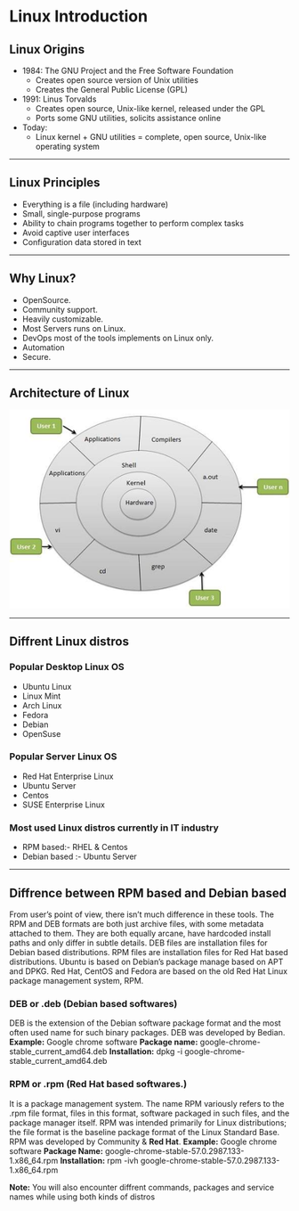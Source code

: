 # Linux Introduction

## Linux Origins

* 1984: The GNU Project and the Free Software Foundation
  * Creates open source version of Unix utilities
  * Creates the General Public License (GPL)
* 1991: Linus Torvalds
  * Creates open source, Unix-like kernel, released under the GPL
  * Ports some GNU utilities, solicits assistance online
* Today:
  * Linux kernel + GNU utilities = complete, open source, Unix-like operating system

***

## Linux Principles

* Everything is a file (including hardware)
* Small, single-purpose programs
* Ability to chain programs together to perform complex tasks
* Avoid captive user interfaces
* Configuration data stored in text

***

## Why Linux?

* OpenSource.
* Community support.
* Heavily customizable.
* Most Servers runs on Linux.
* DevOps most of the tools implements on Linux only.
* Automation
* Secure.

***

## Architecture of Linux

![Architecture](./linux_architecture.jpg)

***

## Diffrent Linux distros

### Popular Desktop Linux OS

* Ubuntu Linux
* Linux Mint
* Arch Linux
* Fedora
* Debian
* OpenSuse

### Popular Server Linux OS

* Red Hat Enterprise Linux
* Ubuntu Server
* Centos
* SUSE Enterprise Linux

### Most used Linux distros currently in IT industry

* RPM based:- RHEL & Centos
* Debian based :- Ubuntu Server

***

## Diffrence between RPM based and Debian based

From user’s point of view, there isn’t much difference in these tools. The RPM and DEB formats are both just archive files, with some metadata attached to them. They are both equally arcane, have hardcoded install paths and only differ in subtle details. DEB files are installation files for Debian based distributions. RPM files are installation files for Red Hat based distributions. Ubuntu is based on Debian’s package manage based on APT and DPKG. Red Hat, CentOS and Fedora are based on the old Red Hat Linux package management system, RPM.

### DEB or .deb (Debian based softwares)

DEB is the extension of the Debian software package format and the most often used name for such binary packages. DEB was developed by Bedian.
**Example:** Google chrome software
**Package name:** google-chrome-stable_current_amd64.deb
**Installation:** dpkg -i google-chrome-stable_current_amd64.deb

### RPM or .rpm (Red Hat based softwares.)

It is a package management system. The name RPM variously refers to the .rpm file format, files in this format, software packaged in such files, and the package manager itself. RPM was intended primarily for Linux distributions; the file format is the baseline package format of the Linux Standard Base. RPM was developed by Community & **Red Hat**.
**Example:** Google chrome software
**Package Name:** google-chrome-stable-57.0.2987.133-1.x86_64.rpm
**Installation:** rpm -ivh google-chrome-stable-57.0.2987.133-1.x86_64.rpm

**Note:** You will also encounter diffrent commands, packages and service names while using both kinds of distros
